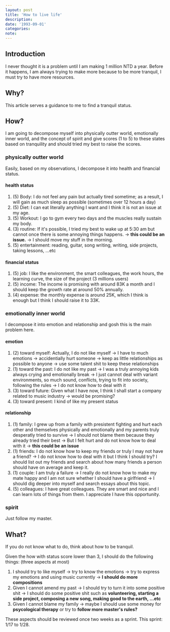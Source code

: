 ```yaml
---
layout: post
title: 'How to live life'
description:
date: '1993-09-01'
categories:
note: 
---
```


## Introduction

I never thought it is a problem until I am making 1 million NTD a year. Before it happens, I am always trying to make more because to be more tranquil, I must try to have more resources.

## Why?

This article serves a guidance to me to find a tranquil status.

## How?

I am going to decompose myself into physically outter world, emotionally inner world, and the concept of spirit and give scores (1 to 5) to these states based on tranquility and should tried my best to raise the scores.

### physically outter world

Easily, based on my observations, I decompose it into health and financial status.

#### health status

1. (5) Body: I do not feel any pain but actually tired sometime; as a result, I will gain as much sleep as possible (sometimes over 12 hours a day)
2. (5) Diet: I can eat literally anything I want and I think it is not an issue at my age.
3. (5) Workout: I go to gym every two days and the muscles really sustain my body.
4. (3) routine: If it's possible, I tried my best to wake up at 5:30 am but cannot once there is some annoying things happens. -> **this could be an issue.** -> I should move my stuff in the morning.
5. (5) entertainment: reading, guitar, song writing, writing, side projects, taking lessons, ...etc

#### financial status

1. (5) job: I like the environment, the smart colleagues, the work hours, the learning curve, the size of the project (3 millions users)
2. (5) income: The income is promising with around 83K a month and I should keep the growth rate at around 50% annually.
3. (4) expense: the monthly expense is around 25K, which I think is enough but I think I should raise it to 33K.

### emotionally inner world

I decompose it into emotion and relationship and gosh this is the main problem here.

#### emotion

1. (2) toward myself: Actually, I do not like myself -> I have to much emotions -> accidentially hurt someone -> keep as little relationships as possible to anyone -> use some talent shit to keep these relationships
2. (1) toward the past: I do not like my past -> I was a truly annoying kids always crying and emotionally break -> I just cannot deal with variant environments, so much sound, conflicts, trying to fit into society, following the rules -> I do not know how to deal with it
3. (3) toward future: Given what I have now, I think I shall start a company related to music industry -> would be promising?
4. (3) toward present: I kind of like my present status

#### relationship

1. (1) family: I grew up from a family with presistent fighting and hurt each other and themselves physically and emotionally and my parents truly desperatly tried to survive -> I should not blame them because they already tried their best -> But I felt hurt and do not know how to deal with it -> **this could be an issue**
2. (1) friends: I do not know how to keep my friends or truly I may not have a friend? -> I do not know how to deal with it but I think I should try? I should list out my friends and search about how many friends a person should have on average and keep it.
3. (1) couple: I am truly a failure -> I really do not know how to make my mate happy and I am not sure whether I should have a girlfriend -> I should dig deeper into myself and search essays about this topic.
4. (5) colleagues: I have great colleagues. They are smart and nice and I can learn lots of things from them. I appreciate I have this opportunity.

### spirit

Just follow my master.

## What?

If you do not know what to do, think about how to be tranquil.

Given the how with status score lower than 3, I should do the following things: (three aspects at most)

1. I should try to like myself -> try to know the emotions -> try to express my emotions and using music currently -> **I should do more compositions**
2. Given I cannot amend my past -> I should try to turn it into some positive shit -> I should do some positive shit such as **volunteering, starting a side project, composing a new song, making good to the earth, ...etc**
3. Given I cannot blame my family -> maybe I should use some money for **psycological therapy** or try to **follow more master's rules?**

These aspects should be reviewed once two weeks as a sprint. This sprint: 1/17 to 1/28.

